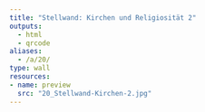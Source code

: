 ```yaml
---
title: "Stellwand: Kirchen und Religiosität 2"
outputs:
  - html
  - qrcode
aliases:
  - /a/20/
type: wall
resources:
- name: preview
  src: "20_Stellwand-Kirchen-2.jpg"  
---
```

